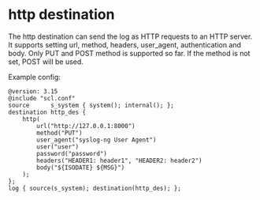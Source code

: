 http destination
================

The http destination can send the log as HTTP requests to an HTTP server.
It supports setting url, method, headers, user\_agent, authentication
and body. Only PUT and POST method is supported so far. If the method is
not set, POST will be used.

Example config:

```
@version: 3.15
@include "scl.conf"
source      s_system { system(); internal(); };
destination http_des {
    http(
        url("http://127.0.0.1:8000")
        method("PUT")
        user_agent("syslog-ng User Agent")
        user("user")
        password("password")
        headers("HEADER1: header1", "HEADER2: header2")
        body("${ISODATE} ${MSG}")
    );
};
log { source(s_system); destination(http_des); };
```
